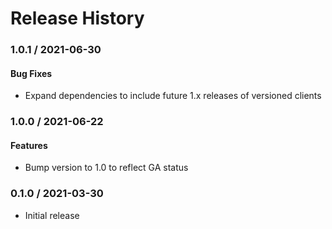 # Release History

### 1.0.1 / 2021-06-30

#### Bug Fixes

* Expand dependencies to include future 1.x releases of versioned clients

### 1.0.0 / 2021-06-22

#### Features

* Bump version to 1.0 to reflect GA status

### 0.1.0 / 2021-03-30

* Initial release
